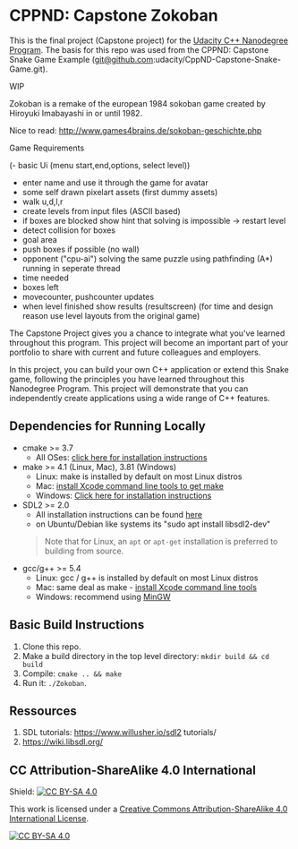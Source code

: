 # CPPND: Capstone Zokoban


This is the final project (Capstone project) for the [Udacity C++ Nanodegree Program](https://www.udacity.com/course/c-plus-plus-nanodegree--nd213). The basis for this repo was used from the CPPND: Capstone Snake Game Example (git@github.com:udacity/CppND-Capstone-Snake-Game.git).


WIP

Zokoban is a remake of the european 1984 sokoban game created by Hiroyuki Imabayashi in or until 1982.

Nice to read: http://www.games4brains.de/sokoban-geschichte.php

Game Requirements

(- basic Ui (menu start,end,options, select level))
- enter name and use it through the game for avatar
- some self drawn pixelart assets (first dummy assets)
- walk u,d,l,r
- create levels from input files (ASCII based)
- if boxes are blocked show hint that solving is impossible 
-> restart level
- detect collision for boxes
- goal area
- push boxes if possible (no wall)
- opponent ("cpu-ai") solving the same puzzle using pathfinding (A*) running in seperate thread
- time needed
- boxes left
- movecounter, pushcounter updates 
- when level finished show results (resultscreen)
(for time and design reason use level layouts from the original game)



The Capstone Project gives you a chance to integrate what you've learned throughout this program. This project will become an important part of your portfolio to share with current and future colleagues and employers.

In this project, you can build your own C++ application or extend this Snake game, following the principles you have learned throughout this Nanodegree Program. This project will demonstrate that you can independently create applications using a wide range of C++ features.

## Dependencies for Running Locally
* cmake >= 3.7
  * All OSes: [click here for installation instructions](https://cmake.org/install/)
* make >= 4.1 (Linux, Mac), 3.81 (Windows)
  * Linux: make is installed by default on most Linux distros
  * Mac: [install Xcode command line tools to get make](https://developer.apple.com/xcode/features/)
  * Windows: [Click here for installation instructions](http://gnuwin32.sourceforge.net/packages/make.htm)
* SDL2 >= 2.0
  * All installation instructions can be found [here](https://wiki.libsdl.org/Installation)
  * on Ubuntu/Debian like systems its "sudo apt install libsdl2-dev"
  >Note that for Linux, an `apt` or `apt-get` installation is preferred to building from source. 
* gcc/g++ >= 5.4
  * Linux: gcc / g++ is installed by default on most Linux distros
  * Mac: same deal as make - [install Xcode command line tools](https://developer.apple.com/xcode/features/)
  * Windows: recommend using [MinGW](http://www.mingw.org/)

## Basic Build Instructions

1. Clone this repo.
2. Make a build directory in the top level directory: `mkdir build && cd build`
3. Compile: `cmake .. && make`
4. Run it: `./Zokoban`.

## Ressources

1. SDL tutorials: https://www.willusher.io/sdl2 tutorials/
2. https://wiki.libsdl.org/


## CC Attribution-ShareAlike 4.0 International


Shield: [![CC BY-SA 4.0][cc-by-sa-shield]][cc-by-sa]

This work is licensed under a
[Creative Commons Attribution-ShareAlike 4.0 International License][cc-by-sa].

[![CC BY-SA 4.0][cc-by-sa-image]][cc-by-sa]

[cc-by-sa]: http://creativecommons.org/licenses/by-sa/4.0/
[cc-by-sa-image]: https://licensebuttons.net/l/by-sa/4.0/88x31.png
[cc-by-sa-shield]: https://img.shields.io/badge/License-CC%20BY--SA%204.0-lightgrey.svg
